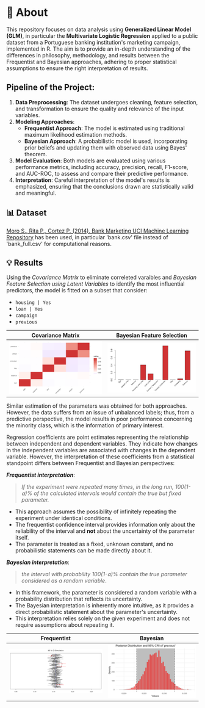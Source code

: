 # 📖 About

This repository focuses on data analysis using **Generalized Linear Model (GLM)**, in particular the **Multivariate Logistic Regression** applied to a public dataset from a Portuguese banking institution's marketing campaign, implemented in R.
The aim is to provide an in-depth understanding of the differences in philosophy, methodology, and results between the Frequentist and Bayesian approaches, adhering to proper statistical assumptions to ensure the right interpretation of results.


## Pipeline of the Project:
1. **Data Preprocessing**: The dataset undergoes cleaning, feature selection, and transformation to ensure the quality and relevance of the input variables.
2. **Modeling Approaches**:
   - **Frequentist Approach**: The model is estimated using traditional maximum likelihood estimation methods.
   - **Bayesian Approach**: A probabilistic model is used, incorporating prior beliefs and updating them with observed data using Bayes' theorem.
3. **Model Evaluation**: Both models are evaluated using various performance metrics, including accuracy, precision, recall, F1-score, and AUC-ROC, to assess and compare their predictive performance.
4. **Interpretation**: Careful interpretation of the model's results is emphasized, ensuring that the conclusions drawn are statistically valid and meaningful.


## 📊 Dataset
[Moro S., Rita P., Cortez P. (2014). Bank Marketing UCI Machine Learning Repository](https://archive.ics.uci.edu/ml/datasets/Bank+Marketing) has been used, in particular 'bank.csv' file instead of 'bank_full.csv' for computational reasons.

## 💡 Results

Using the *Covariance Matrix* to eliminate correleted varaibles and *Bayesian Feature Selection using Latent Variables* to identify the most influential predictors, the model is fitted on a subset that consider: 

 - `housing | Yes`
 - `loan | Yes`
 - `campaign`
 - `previous`

| Covariance Matrix | Bayesian Feature Selection |
|---------|---------|
| ![Image 1](images/covariance.png) | ![Image 2](images/selection.png) |

Similar estimation of the parameters was obtained for both approaches. However, the data suffers from an issue of unbalanced labels; thus, from a predictive perspective, the model results in poor performance concerning the minority class, which is the information of primary interest.

Regression coefficients are point estimates representing the relationship between independent and dependent variables. They indicate how changes in the independent variables are associated with changes in the dependent variable. However, the interpretation of these coefficients from a statistical standpoint differs between Frequentist and Bayesian perspectives:

***Frequentist interpretation***:
> *If the experiment were repeated many times, in the long run, 100(1-⍺)% of the calculated intervals would contain the true but fixed parameter.*

- This approach assumes the possibility of infinitely repeating the experiment under identical conditions.
- The frequentist confidence interval provides information only about the reliability of the interval and **not** about the uncertainty of the parameter itself.
- The parameter is treated as a fixed, unknown constant, and no probabilistic statements can be made directly about it.

***Bayesian interpretation***:
> *the interval with probability 100(1-⍺)% contain the true parameter considered as a random variable*.

- In this framework, the parameter is considered a random variable with a probability distribution that reflects its uncertainty.
- The Bayesian interpretation is inherently more intuitive, as it provides a direct probabilistic statement about the parameter's uncertainty.
- This interpretation relies solely on the given experiment and does not require assumptions about repeating it.

| Frequentist | Bayesian |
|---------|---------|
| ![Image 1](images/confidence.png) | ![Image 2](images/credible.png) |
